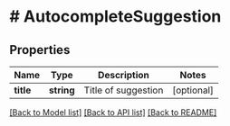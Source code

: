 # # AutocompleteSuggestion

## Properties

Name | Type | Description | Notes
------------ | ------------- | ------------- | -------------
**title** | **string** | Title of suggestion | [optional]

[[Back to Model list]](../../README.md#models) [[Back to API list]](../../README.md#endpoints) [[Back to README]](../../README.md)
